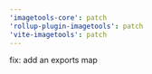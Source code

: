 ```yaml
---
'imagetools-core': patch
'rollup-plugin-imagetools': patch
'vite-imagetools': patch
---
```


fix: add an exports map
